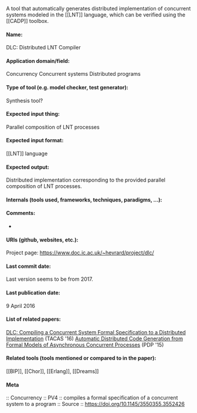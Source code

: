 A tool that automatically generates distributed implementation of concurrent systems modeled in the [[LNT]] language, which can be verified using the [[CADP]] toolbox.

#### Name:
DLC: Distributed LNT Compiler

#### Application domain/field:
Concurrency
Concurrent systems
Distributed programs

#### Type of tool (e.g. model checker, test generator):
Synthesis tool?

#### Expected input thing:
Parallel composition of LNT processes

#### Expected input format:
[[LNT]] language

#### Expected output:
Distributed implementation corresponding to the provided parallel composition of LNT processes.

#### Internals (tools used, frameworks, techniques, paradigms, ...):

#### Comments:
-

#### URIs (github, websites, etc.):
Project page: https://www.doc.ic.ac.uk/~hevrard/project/dlc/

#### Last commit date:
Last version seems to be from 2017.

#### Last publication date:
9 April 2016

#### List of related papers:
[DLC: Compiling a Concurrent System Formal Specification to a Distributed Implementation](https://doi.org/10.1007/978-3-662-49674-9_34) (TACAS '16)
[Automatic Distributed Code Generation from Formal Models of Asynchronous Concurrent Processes](https://doi.org/10.1109/PDP.2015.96) (PDP '15)

#### Related tools (tools mentioned or compared to in the paper):
[[BIP]], [[Chor]], [[Erlang]], [[Dreams]]

#### Meta
:: Concurrency
:: PV4           :: compiles a formal specification of a concurrent system to a program
:: Source :: https://doi.org/10.1145/3550355.3552426
